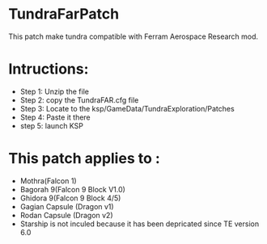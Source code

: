 # TundraFarPatch
This patch make tundra compatible with Ferram Aerospace Research mod.

# Intructions:
* Step 1: Unzip the file
* Step 2: copy the TundraFAR.cfg file
* Step 3: Locate to the ksp/GameData/TundraExploration/Patches
* Step 4: Paste it there
* step 5: launch KSP

# This patch applies to :
* Mothra(Falcon 1)
* Bagorah 9(Falcon 9 Block V1.0)
* Ghidora 9(Falcon 9 Block 4/5)
* Gagian Capsule (Dragon v1)
* Rodan Capsule (Dragon v2)
* Starship is not inculed because it has been depricated since TE version 6.0


